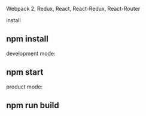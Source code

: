 Webpack 2, Redux, React, React-Redux, React-Router

install
## npm install

development mode:
## npm start

product mode:
## npm run build